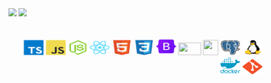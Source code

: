 <!-- Hi there 👋-->

<!--
**rodrigogz64/rodrigogz64** is a ✨ _special_ ✨ repository because its `README.md` (this file) appears on your GitHub profile.

Here are some ideas to get you started:

- 🔭 I’m currently working on ...
- 🌱 I’m currently learning ...
- 👯 I’m looking to collaborate on ...
- 🤔 I’m looking for help with ...
- 💬 Ask me about ...
- 📫 How to reach me: ...
- 😄 Pronouns: ...
- ⚡ Fun fact: ...
  <img height="180" src="https://github-readme-streak-stats.herokuapp.com/?user=rodrigogz64&theme=tokyonight&hide_border=false"/>
-->

<div>
  <img height="160" src="https://github-readme-stats.vercel.app/api?username=rodrigogz64&theme=tokyonight&hide_border=false&include_all_commits=false&count_private=false"/>
  <img height="160" src="https://github-readme-stats.vercel.app/api/top-langs/?username=rodrigogz64&theme=tokyonight&hide_border=false&include_all_commits=false&count_private=false&layout=compact"/>
</div>

#
<div style="display: inline_block" align="right">
  <img height="30" width="40" src="https://raw.githubusercontent.com/devicons/devicon/master/icons/typescript/typescript-original.svg"/>
  <img height="30" width="40" src="https://raw.githubusercontent.com/devicons/devicon/master/icons/javascript/javascript-original.svg"/>
  <img height="30" width="40" src="https://raw.githubusercontent.com/devicons/devicon/master/icons/nodejs/nodejs-original.svg"/>
  <img height="30" width="40" src="https://raw.githubusercontent.com/devicons/devicon/master/icons/react/react-original.svg"/>
  <img height="30" width="40" src="https://raw.githubusercontent.com/devicons/devicon/master/icons/html5/html5-original.svg"/>
  <img height="30" width="40" src="https://raw.githubusercontent.com/devicons/devicon/master/icons/css3/css3-original.svg"/>
  <img height="35" width="40" src="https://raw.githubusercontent.com/devicons/devicon/master/icons/bootstrap/bootstrap-original.svg"/>
  <img height="25" width="45" src="https://upload.wikimedia.org/wikipedia/commons/thumb/d/d5/Tailwind_CSS_Logo.svg/2048px-Tailwind_CSS_Logo.svg.png" tag="tailwind-css"/>
  <img height="30" width="30" src="https://static-00.iconduck.com/assets.00/laravel-icon-497x512-uwybstke.png"/>
  <img height="30" width="40" src="https://raw.githubusercontent.com/devicons/devicon/master/icons/postgresql/postgresql-original.svg"/>
  <img height="30" width="40" src="https://raw.githubusercontent.com/devicons/devicon/master/icons/linux/linux-original.svg"/>
  <img height="35" width="40" src="https://raw.githubusercontent.com/devicons/devicon/master/icons/docker/docker-plain-wordmark.svg"/>
  <img height="30" width="40" src="https://raw.githubusercontent.com/devicons/devicon/master/icons/git/git-original.svg"/>
</div>

